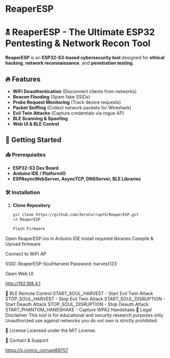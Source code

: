 # ReaperESP
# 🕱 ReaperESP - The Ultimate ESP32 Pentesting & Network Recon Tool

**ReaperESP** is an **ESP32-S3-based cybersecurity tool** designed for **ethical hacking**, **network reconnaissance**, and **penetration testing**.

## 🔥 Features
- **WiFi Deauthentication** (Disconnect clients from networks)
- **Beacon Flooding** (Spam fake SSIDs)
- **Probe Request Monitoring** (Track device requests)
- **Packet Sniffing** (Collect network packets for Wireshark)
- **Evil Twin Attacks** (Capture credentials via rogue AP)
- **BLE Scanning & Spoofing**
- **Web UI & BLE Control**

## 🚀 Getting Started

### 📥 Prerequisites
- **ESP32-S3 Dev Board**
- **Arduino IDE / PlatformIO**
- **ESPAsyncWebServer, AsyncTCP, DNSServer, BLE Libraries**

### 🛠 Installation
1. **Clone Repository**  
   ```sh
   git clone https://github.com/ZeroCorruptX/ReaperESP.git
   cd ReaperESP

   Flash Firmware

Open ReaperESP.ino in Arduino IDE
Install required libraries
Compile & Upload firmware

Connect to WiFi AP

SSID: ReaperESP-SoulHarvest
Password: harvest123

Open Web UI

http://192.168.4.1

📡 BLE Remote Control
START_SOUL_HARVEST - Start Evil Twin Attack
STOP_SOUL_HARVEST - Stop Evil Twin Attack
START_SOUL_DISRUPTION - Start Deauth Attack
STOP_SOUL_DISRUPTION - Stop Deauth Attack
START_PHANTOM_HANDSHAKE - Capture WPA2 Handshake
🛑 Legal Disclaimer
This tool is for educational and security research purposes only. Unauthorized use against networks you do not own is strictly prohibited.

📜 License
Licensed under the MIT License.

📡 Contact & Support

https://x.com/x_corrupt69757
